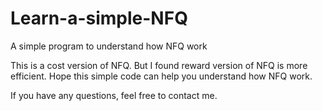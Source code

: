 # Learn-a-simple-NFQ
A simple program to understand how NFQ work

This is a cost version of NFQ.
But I found reward version of NFQ is more efficient.
Hope this simple code can help you understand how NFQ work.

If you have any questions, feel free to contact me.
